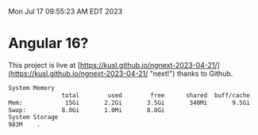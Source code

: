 Mon Jul 17 09:55:23 AM EDT 2023

# Angular 16?


This project is live at [https://kusl.github.io/ngnext-2023-04-21/](https://kusl.github.io/ngnext-2023-04-21/ "next!") thanks to Github.

```bash
System Memory
               total        used        free      shared  buff/cache   available
Mem:            15Gi       2.2Gi       3.5Gi       340Mi       9.5Gi        12Gi
Swap:          8.0Gi       1.0Mi       8.0Gi
System Storage
983M	.
